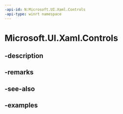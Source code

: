 ```yaml
---
-api-id: N:Microsoft.UI.Xaml.Controls
-api-type: winrt namespace
---
```


<!-- Namespace syntax.
namespace Microsoft.UI.Xaml.Controls 
-->

# Microsoft.UI.Xaml.Controls

## -description

## -remarks

## -see-also

## -examples

